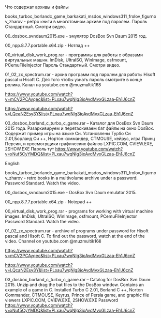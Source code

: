 Что содержат архивы и файлы

books_turboc_borlandc_game_barkakati_msdos_windows311_frolov_figurnov_zharov -
 ретро книги в многотомном архиве под паролем. Пароль Стандартный. Смотри видео.
 
00_dosbox_svndaum2015.exe  - эмулятор DosBox Svn Daum 2015 год.

00_npp.8.7.7.portable.x64.zip - Нотпад ++

00_virtual_disk_work_prog.rar -  программы для работы с образами виртуальных машин.
 ImDisk, UltraISO, WinImage, osfmount, PCemuFileInjector
 Пароль Стандартный. Смотри видео. 

01_02_zx_spectrum.rar - архив программ  под паролем для работы Hisoft pascal и Hisoft C.
 Для того чтобы узнать пароль смотрите в конце ролика. Канал на youtube.com @muzmultik168

https://www.youtube.com/watch?v=mCV2PCAyqec&list=PLxau7wqNIg3ioAvdMvxGLzaa-Eh1J6cnZ

https://www.youtube.com/watch?v=LQcaN2Esy3Y&list=PLxau7wqNIg3ioAvdMvxGLzaa-Eh1J6cnZ

03_dosbox_borland_c_turbo_c_game.rar – Каталог  для DosBox Svn Daum 2015 года. 
Разархивируем и перетаскиваем бат файлы на окно DosBox. 
Содержит пример игры на языке Си.
Установлены Турбо Си 2.01,Борланд Си ++, Нортон коммандер, CTMOUSE, кейрус, игра Принц Персии, и просмотрщики графических файлов LXPIC.COM, CVIEW.EXE, 2SHOW.EXE
 Пароль тут https://www.youtube.com/watch?v=xNuf5CyYMDQ&list=PLxau7wqNIg3ioAvdMvxGLzaa-Eh1J6cnZ
 
English 

books_turboc_borlandc_game_barkakati_msdos_windows311_frolov_figurnov_zharov -
  retro books in a multivolume archive under a password. Password Standard. Watch the video.

00_dosbox_svndaum2015.exe - DosBox Svn Daum emulator 2015.

00_npp.8.7.7.portable.x64.zip - Notepad ++

00_virtual_disk_work_prog.rar - programs for working with virtual machine images.
ImDisk, UltraISO, WinImage, osfmount, PCemuFileInjector
Password Standard. Watch the video.

01_02_zx_spectrum.rar - archive of programs under password for Hisoft pascal and Hisoft C.
To find out the password, watch at the end of the video. Channel on youtube.com @muzmultik168

https://www.youtube.com/watch?v=mCV2PCAyqec&list=PLxau7wqNIg3ioAvdMvxGLzaa-Eh1J6cnZ

https://www.youtube.com/watch?v=LQcaN2Esy3Y&list=PLxau7wqNIg3ioAvdMvxGLzaa-Eh1J6cnZ

03_dosbox_borland_c_turbo_c_game.rar – Catalog for DosBox Svn Daum 2015.
 Unzip and drag the bat files to the DosBox window.
 Contains an example of a game in C.
 Installed Turbo C 2.01, Borland C ++, Norton Commander, CTMOUSE, Keyrus, Prince of Persia game, and graphic file viewers LXPIC.COM, CVIEW.EXE, 2SHOW.EXE
  Password https://www.youtube.com/watch?v=xNuf5CyYMDQ&list=PLxau7wqNIg3ioAvdMvxGLzaa-Eh1J6cnZ


